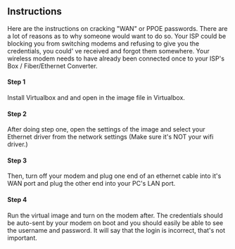 ## Instructions
Here are the instructions on cracking "WAN" or PPOE passwords. There are a lot of reasons as to why someone would want to do so. Your ISP could be blocking you from switching modems and refusing to give you the credentials, you could' ve received and forgot them somewhere. Your wireless modem needs to have already been connected once to your ISP's Box / Fiber/Ethernet Converter.
#### Step 1

Install Virtualbox and and open in the image file in Virtualbox.

#### Step 2

After doing step one, open the settings of the image and select your Ethernet driver from the network settings (Make sure it's NOT your wifi driver.)

#### Step 3

Then, turn off your modem and plug one end of an ethernet cable into it's WAN port and plug the other end into your PC's LAN port.

#### Step 4

Run the virtual image and turn on the modem after. The credentials should be auto-sent by your modem on boot and you should easily be able to see the username and password. It will say that the login is incorrect, that's not important.

